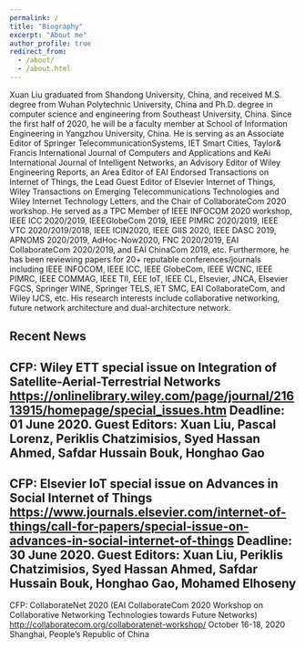 ```yaml
---
permalink: /
title: "Biography"
excerpt: "About me"
author_profile: true
redirect_from: 
  - /about/
  - /about.html
---
```


Xuan Liu graduated from Shandong University, China, and received M.S. degree from Wuhan Polytechnic University, China and Ph.D. degree in computer science and engineering from Southeast University, China. Since the first half of 2020, he will be a faculty member at School of Information Engineering in Yangzhou University, China. He is serving as an Associate Editor of Springer TelecommunicationSystems, IET Smart Cities, Taylor& Francis International Journal of Computers and Applications and KeAi International Journal of Intelligent Networks, an Advisory Editor of Wiley Engineering Reports, an Area Editor of EAI Endorsed Transactions on Internet of Things, the Lead Guest Editor of Elsevier Internet of Things, Wiley Transactions on Emerging Telecommunications Technologies and Wiley Internet Technology Letters, and the Chair of CollaborateCom 2020 workshop. He served as a TPC Member of IEEE INFOCOM 2020 workshop, IEEE ICC 2020/2019, IEEEGlobeCom 2019, IEEE PIMRC 2020/2019, IEEE VTC 2020/2019/2018, IEEE ICIN2020, IEEE GIIS 2020, IEEE DASC 2019, APNOMS 2020/2019, AdHoc-Now2020, FNC 2020/2019, EAI CollaborateCom 2020/2019, and EAI ChinaCom 2019, etc. Furthermore, he has been reviewing papers for 20+ reputable conferences/journals including IEEE INFOCOM, IEEE ICC, IEEE GlobeCom, IEEE WCNC, IEEE PIMRC, IEEE COMMAG, IEEE TII, EEE IoT, IEEE CL, Elsevier, JNCA, Elsevier FGCS, Springer WINE, Springer TELS, IET SMC, EAI CollaborateCom, and Wiley IJCS, etc. His research interests include collaborative networking, future network architecture and dual-architecture network.

Recent News
------
CFP: Wiley ETT special issue on Integration of Satellite-Aerial-Terrestrial Networks
https://onlinelibrary.wiley.com/page/journal/21613915/homepage/special_issues.htm
Deadline: 01 June 2020.
Guest Editors: Xuan Liu, Pascal Lorenz, Periklis Chatzimisios, Syed Hassan Ahmed, Safdar Hussain Bouk, Honghao Gao
------
CFP: Elsevier IoT special issue on Advances in Social Internet of Things
https://www.journals.elsevier.com/internet-of-things/call-for-papers/special-issue-on-advances-in-social-internet-of-things
Deadline: 30 June 2020.
Guest Editors: Xuan Liu, Periklis Chatzimisios, Syed Hassan Ahmed, Safdar Hussain Bouk, Honghao Gao, Mohamed Elhoseny
------
CFP: CollaborateNet 2020 (EAI CollaborateCom 2020 Workshop on Collaborative Networking Technologies towards Future Networks)
http://collaboratecom.org/collaboratenet-workshop/
October 16-18, 2020
Shanghai, People’s Republic of China
